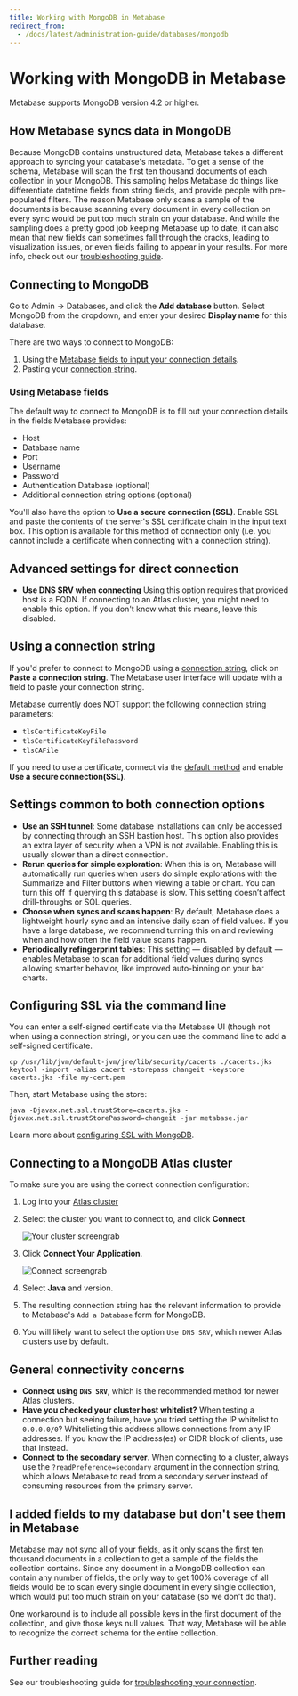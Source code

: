 ```yaml
---
title: Working with MongoDB in Metabase
redirect_from:
  - /docs/latest/administration-guide/databases/mongodb
---
```


# Working with MongoDB in Metabase

Metabase supports MongoDB version 4.2 or higher.

## How Metabase syncs data in MongoDB

Because MongoDB contains unstructured data, Metabase takes a different approach to syncing your database's metadata. To get a sense of the schema, Metabase will scan the first ten thousand documents of each collection in your MongoDB. This sampling helps Metabase do things like differentiate datetime fields from string fields, and provide people with pre-populated filters. The reason Metabase only scans a sample of the documents is because scanning every document in every collection on every sync would be put too much strain on your database. And while the sampling does a pretty good job keeping Metabase up to date, it can also mean that new fields can sometimes fall through the cracks, leading to visualization issues, or even fields failing to appear in your results. For more info, check out our [troubleshooting guide](../../troubleshooting-guide/db-connection.md).

## Connecting to MongoDB

Go to Admin -> Databases, and click the **Add database** button. Select MongoDB from the dropdown, and enter your desired **Display name** for this database.

There are two ways to connect to MongoDB:

1. Using the [Metabase fields to input your connection details](#using-metabase-fields).
2. Pasting your [connection string](#using-a-connection-string).

### Using Metabase fields

The default way to connect to MongoDB is to fill out your connection details in the fields Metabase provides:

- Host
- Database name
- Port
- Username
- Password
- Authentication Database (optional)
- Additional connection string options (optional)

You'll also have the option to **Use a secure connection (SSL)**. Enable SSL and paste the contents of the server's SSL certificate chain in the input text box. This option is available for this method of connection only (i.e. you cannot include a certificate when connecting with a connection string).

## Advanced settings for direct connection

- **Use DNS SRV when connecting** Using this option requires that provided host is a FQDN. If connecting to an Atlas cluster, you might need to enable this option. If you don't know what this means, leave this disabled.

## Using a connection string

If you'd prefer to connect to MongoDB using a [connection string](https://docs.mongodb.com/manual/reference/connection-string/), click on **Paste a connection string**. The Metabase user interface will update with a field to paste your connection string.

Metabase currently does NOT support the following connection string parameters:

- `tlsCertificateKeyFile`
- `tlsCertificateKeyFilePassword`
- `tlsCAFile`

If you need to use a certificate, connect via the [default method](#using-metabase-fields) and enable **Use a secure connection(SSL)**.

## Settings common to both connection options

- **Use an SSH tunnel**: Some database installations can only be accessed by connecting through an SSH bastion host. This option also provides an extra layer of security when a VPN is not available. Enabling this is usually slower than a direct connection.
- **Rerun queries for simple exploration**: When this is on, Metabase will automatically run queries when users do simple explorations with the Summarize and Filter buttons when viewing a table or chart. You can turn this off if querying this database is slow. This setting doesn’t affect drill-throughs or SQL queries.
- **Choose when syncs and scans happen**: By default, Metabase does a lightweight hourly sync and an intensive daily scan of field values. If you have a large database, we recommend turning this on and reviewing when and how often the field value scans happen.
- **Periodically refingerprint tables**: This setting — disabled by default — enables Metabase to scan for additional field values during syncs allowing smarter behavior, like improved auto-binning on your bar charts.

## Configuring SSL via the command line

You can enter a self-signed certificate via the Metabase UI (though not when using a connection string), or you can use the command line to add a self-signed certificate.

```
cp /usr/lib/jvm/default-jvm/jre/lib/security/cacerts ./cacerts.jks
keytool -import -alias cacert -storepass changeit -keystore cacerts.jks -file my-cert.pem
```

Then, start Metabase using the store:

```
java -Djavax.net.ssl.trustStore=cacerts.jks -Djavax.net.ssl.trustStorePassword=changeit -jar metabase.jar
```

Learn more about [configuring SSL with MongoDB](http://mongodb.github.io/mongo-java-driver/3.0/driver/reference/connecting/ssl/).

## Connecting to a MongoDB Atlas cluster

To make sure you are using the correct connection configuration:

1. Log into your [Atlas cluster](https://cloud.mongodb.com)

2. Select the cluster you want to connect to, and click **Connect**.

   ![Your cluster screengrab](../images/mongo_1.png "Your cluster")

3. Click **Connect Your Application**.

   ![Connect screengrab](../images/mongo_2.png "Connect")

4. Select **Java** and version.

5. The resulting connection string has the relevant information to provide to Metabase's `Add a Database` form for MongoDB.

6. You will likely want to select the option `Use DNS SRV`, which newer Atlas clusters use by default.

## General connectivity concerns

- **Connect using `DNS SRV`**, which is the recommended method for newer Atlas clusters.
- **Have you checked your cluster host whitelist?** When testing a connection but seeing failure, have you tried setting the IP whitelist to `0.0.0.0/0`? Whitelisting this address allows connections from any IP addresses. If you know the IP address(es) or CIDR block of clients, use that instead.
- **Connect to the secondary server**. When connecting to a cluster, always use the `?readPreference=secondary` argument in the connection string, which allows Metabase to read from a secondary server instead of consuming resources from the primary server.

## I added fields to my database but don't see them in Metabase

Metabase may not sync all of your fields, as it only scans the first ten thousand documents in a collection to get a sample of the fields the collection contains. Since any document in a MongoDB collection can contain any number of fields, the only way to get 100% coverage of all fields would be to scan every single document in every single collection, which would put too much strain on your database (so we don't do that).

One workaround is to include all possible keys in the first document of the collection, and give those keys null values. That way, Metabase will be able to recognize the correct schema for the entire collection.

## Further reading

See our troubleshooting guide for [troubleshooting your connection](../../troubleshooting-guide/db-connection.md).

